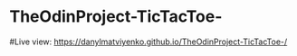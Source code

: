 # TheOdinProject-TicTacToe-

#Live view:
https://danylmatviyenko.github.io/TheOdinProject-TicTacToe-/

